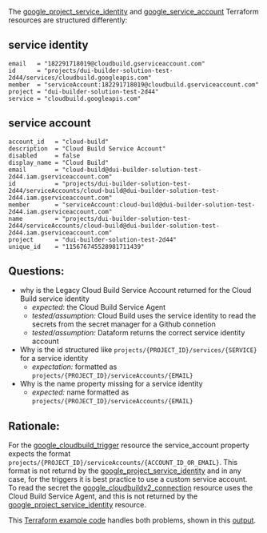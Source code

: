 The [google_project_service_identity](https://registry.terraform.io/providers/hashicorp/google/latest/docs/resources/project_service_identity) and [google_service_account](https://registry.terraform.io/providers/hashicorp/google/latest/docs/resources/google_service_account) Terraform resources are structured differently:

## service identity
```hcl
email   = "182291718019@cloudbuild.gserviceaccount.com"
id      = "projects/dui-builder-solution-test-2d44/services/cloudbuild.googleapis.com"
member  = "serviceAccount:182291718019@cloudbuild.gserviceaccount.com"
project = "dui-builder-solution-test-2d44"
service = "cloudbuild.googleapis.com"
```

## service account
```hcl
account_id   = "cloud-build"
description  = "Cloud Build Service Account"
disabled     = false
display_name = "Cloud Build"
email        = "cloud-build@dui-builder-solution-test-2d44.iam.gserviceaccount.com"
id           = "projects/dui-builder-solution-test-2d44/serviceAccounts/cloud-build@dui-builder-solution-test-2d44.iam.gserviceaccount.com"
member       = "serviceAccount:cloud-build@dui-builder-solution-test-2d44.iam.gserviceaccount.com"
name         = "projects/dui-builder-solution-test-2d44/serviceAccounts/cloud-build@dui-builder-solution-test-2d44.iam.gserviceaccount.com"
project      = "dui-builder-solution-test-2d44"
unique_id    = "115676745528981711439"
```

## Questions:
- why is the Legacy Cloud Build Service Account returned for the Cloud Build service identity
  - *expected*: the Cloud Build Service Agent
  - *tested/assumption:* Cloud Build uses the service identity to read the secrets from the secret manager for a Github connetion
  - *tested/assumption:* Dataform returns the correct service identity account
- Why is the id structured like `projects/{PROJECT_ID}/services/{SERVICE}` for a service identity
  - *expectation:* formatted as `projects/{PROJECT_ID}/serviceAccounts/{EMAIL}`
- Why is the name property missing for a service identity
  - *expected:* name formatted as `projects/{PROJECT_ID}/serviceAccounts/{EMAIL}`
 
## Rationale:
For the [google_cloudbuild_trigger](https://registry.terraform.io/providers/hashicorp/google/latest/docs/resources/cloudbuild_trigger) resource the service_account property expects the format `projects/{PROJECT_ID}/serviceAccounts/{ACCOUNT_ID_OR_EMAIL}`. 
This format is not returnd by the [google_project_service_identity](https://registry.terraform.io/providers/hashicorp/google/latest/docs/resources/project_service_identity) and in any case, for the triggers it is best practice to use a custom service account.  
To read the secret the [google_cloudbuildv2_connection](https://registry.terraform.io/providers/hashicorp/google/latest/docs/resources/cloudbuildv2_connection) resource uses the Cloud Build Service Agent, and this is not returned by the [google_project_service_identity](https://registry.terraform.io/providers/hashicorp/google/latest/docs/resources/project_service_identity) resource.  

This [Terraform example code](https://github.com/duizendstra/dui-service-agent-example/blob/main/main.tf) handles both problems, shown in this [output](https://github.com/duizendstra/dui-service-agent-example/blob/main/show.txt).
